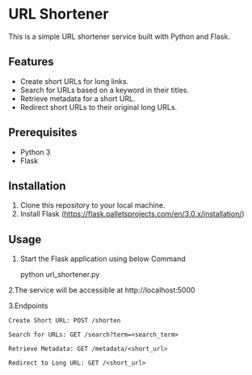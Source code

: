 # URL Shortener 

This is a simple URL shortener service built with Python and Flask.


## Features

- Create short URLs for long links.
- Search for URLs based on a keyword in their titles.
- Retrieve metadata for a short URL.
- Redirect short URLs to their original long URLs.

## Prerequisites

- Python 3
- Flask

## Installation

1. Clone this repository to your local machine.
2. Install Flask (https://flask.palletsprojects.com/en/3.0.x/installation/)

## Usage

1. Start the Flask application using below Command 
   
   python url_shortener.py

2.The service will be accessible at http://localhost:5000

3.Endpoints

  	Create Short URL: POST /shorten
  
  	Search for URLs: GET /search?term=<search_term>
  
  	Retrieve Metadata: GET /metadata/<short_url>
  
  	Redirect to Long URL: GET /<short_url>

